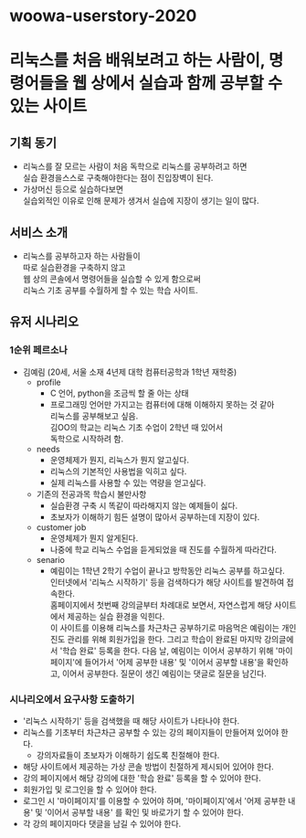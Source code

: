 # woowa-userstory-2020
# 리눅스를 처음 배워보려고 하는 사람이, 명령어들을 웹 상에서 실습과 함께 공부할 수 있는 사이트
## 기획 동기
 - 리눅스를 잘 모르는 사람이 처음 독학으로 리눅스를 공부하려고 하면  
 실습 환경을스스로 구축해야한다는 점이 진입장벽이 된다.
 - 가상머신 등으로 실습하다보면  
 실습외적인 이유로 인해 문제가 생겨서 실습에 지장이 생기는 일이 많다.
## 서비스 소개
 - 리눅스를 공부하고자 하는 사람들이  
따로 실습환경을 구축하지 않고  
웹 상의 콘솔에서 명령어들을 실습할 수 있게 함으로써  
리눅스 기초 공부를 수월하게 할 수 있는 학습 사이트.
 
 
 
## 유저 시나리오
### 1순위 페르소나
- 김예림 (20세, 서울 소재 4년제 대학 컴퓨터공학과 1학년 재학중)
    - profile
        - C 언어, python을 조금씩 할 줄 아는 상태
        - 프로그래밍 언어만 가지고는 컴퓨터에 대해 이해하지 못하는 것 같아  
          리눅스를 공부해보고 싶음.  
          김OO의 학교는 리눅스 기초 수업이 2학년 때 있어서  
          독학으로 시작하려 함.  
    - needs
       - 운영체제가 뭔지, 리눅스가 뭔지 알고싶다.
       - 리눅스의 기본적인 사용법을 익히고 싶다.
       - 실제 리눅스를 사용할 수 있는 역량을 얻고싶다.
    - 기존의 전공과목 학습시 불만사항
       - 실습환경 구축 시 똑같이 따라해지지 않는 예제들이 싫다.
       - 초보자가 이해하기 힘든 설명이 많아서 공부하는데 지장이 있다.
    - customer job
       - 운영체제가 뭔지 알게된다.
       - 나중에 학교 리눅스 수업을 듣게되었을 때 진도를 수월하게 따라간다.
    - senario
       - 예림이는 1학년 2학기 수업이 끝나고 방학동안 리눅스 공부를 하고싶다.  
         인터넷에서 '리눅스 시작하기' 등을 검색하다가 해당 사이트를 발견하여 접속한다.  
         홈페이지에서 첫번째 강의글부터 차례대로 보면서, 자연스럽게 해당 사이트에서 제공하는 실습 환경을 익힌다.  
         이 사이트를 이용해 리눅스를 차근차근 공부하기로 마음먹은 예림이는 개인 진도 관리를 위해 회원가입을 한다. 그리고 학습이 완료된 마지막 강의글에서 '학습 완료' 등록을 한다.
       다음 날, 예림이는 이어서 공부하기 위해 '마이페이지'에 들어가서 '어제 공부한 내용' 및 '이어서 공부할 내용'을 확인하고, 이어서 공부한다. 질문이 생긴 예림이는 댓글로 질문을 남긴다.

### 시나리오에서 요구사항 도출하기
- '리눅스 시작하기' 등을 검색했을 때 해당 사이트가 나타나야 한다.
- 리눅스를 기초부터 차근차근 공부할 수 있는 강의 페이지들이 만들어져 있어야 한다.
    - 강의자료들이 초보자가 이해하기 쉽도록 친절해야 한다.
- 해당 사이트에서 제공하는 가상 콘솔 방법이 친절하게 제시되어 있어야 한다.
- 강의 페이지에서 해당 강의에 대한 '학습 완료' 등록을 할 수 있어야 한다.
- 회원가입 및 로그인을 할 수 있어야 한다.
- 로그인 시 '마이페이지'를 이용할 수 있어야 하며, '마이페이지'에서 '어제 공부한 내용' 및 '이어서 공부할 내용' 를 확인 및 바로가기 할 수 있어야 한다.
- 각 강의 페이지마다 댓글을 남길 수 있어야 한다.
